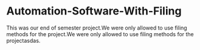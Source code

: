 # Automation-Software-With-Filing
This was our end of semester project.We were only allowed to use filing methods for the project.We were only allowed to use filing methods for the projectasdas.
